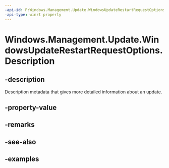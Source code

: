 ```yaml
---
-api-id: P:Windows.Management.Update.WindowsUpdateRestartRequestOptions.Description
-api-type: winrt property
---
```


# Windows.Management.Update.WindowsUpdateRestartRequestOptions.Description

<!--
public string Description { get; set; }
-->


## -description
Description metadata that gives more detailed information about an update.

## -property-value

## -remarks

## -see-also

## -examples


